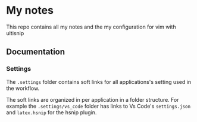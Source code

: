 # My notes
This repo contains all my notes and the my configuration for vim with ultisnip


## Documentation
### Settings
The ```.settings``` folder contains soft links for all applications's setting used in the workflow.

The soft links are organized in per application in a folder structure. For example the ```.settings/vs_code``` folder has links to Vs Code's ```settings.json``` and ```latex.hsnip``` for the hsnip plugin.


